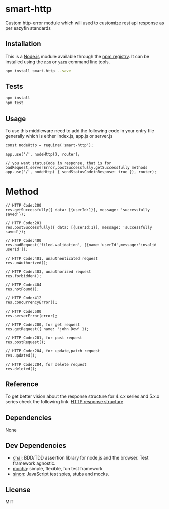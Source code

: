 # smart-http

Custom http-error module which will used to customize rest api response as per eazyfin standards

## Installation

This is a [Node.js](https://nodejs.org/) module available through the 
[npm registry](https://www.npmjs.com/). It can be installed using the 
[`npm`](https://docs.npmjs.com/getting-started/installing-npm-packages-locally)
or 
[`yarn`](https://yarnpkg.com/en/) command line tools.

```sh
npm install smart-http --save
```

## Tests

```sh
npm install
npm test
```

## Usage
To use this middleware need to add the following code in your entry file generally which is either index.js, app.js or server.js
```
const nodeHttp = require('smart-http');
```
```
app.use('/', nodeHttp(), router);

// you want statusCode in response, that is for badRequest,serverError,postSuccessfully,getSuccessfully methods 
app.use('/', nodeHttp( { sendStatusCodeinRespose: true }), router);
```
# Method
```
// HTTP Code:200
res.getSuccessfully({ data: [{userId:1}], message: 'successfully saved'});

// HTTP Code:201
res.postSuccessfully({ data: [{userId:1}], message: 'successfully saved'});

// HTTP Code:400 
res.badRequest('filed-validation', [{name:'userId',message:'invalid userId']);

// HTTP Code:401, unauthenticated request
res.unAuthorized();

// HTTP Code:403, unauthorized request
res.forbidden();

// HTTP Code:404
res.notFound();

// HTTP Code:412
res.concurrencyError();

// HTTP Code:500
res.serverError(error);

// HTTP Code:200, for get request
res.getRequest({ name: 'john Dow' });

// HTTP Code:201, for post request
res.postRequest();

// HTTP Code:204, for update,patch request
res.updated();

// HTTP Code:204, for delete request
res.deleted();

```

## Reference
To get better vision about the response structure for 4.x.x series and 5.x.x series check the following link.
[HTTP response structure](https://ansibleplatform.atlassian.net/wiki/spaces/ACP/pages/139493415/HTTP+status+with+respect+to+HTTP+verbs)

## Dependencies

None

## Dev Dependencies

- [chai](https://ghub.io/chai): BDD/TDD assertion library for node.js and the browser. Test framework agnostic.
- [mocha](https://ghub.io/mocha): simple, flexible, fun test framework
- [sinon](https://ghub.io/sinon): JavaScript test spies, stubs and mocks.

## License

MIT
